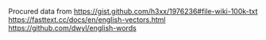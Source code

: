 Procured data from
https://gist.github.com/h3xx/1976236#file-wiki-100k-txt
https://fasttext.cc/docs/en/english-vectors.html
https://github.com/dwyl/english-words


